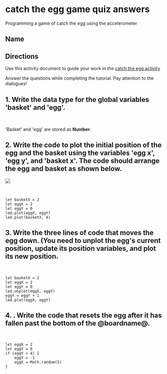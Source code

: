 # catch the egg game quiz answers

Programming a game of catch the egg using the accelerometer 

## Name

## Directions

Use this activity document to guide your work in the [catch the egg activity](/lessons/catch-the-egg-game/activity)

Answer the questions while completing the tutorial. Pay attention to the dialogues!

## 1. Write the data type for the global variables 'basket' and 'egg'.

<br/>

'Basket' and 'egg' are stored as **Number**.

## 2. Write the code to plot the initial position of the egg and the basket using the variables 'egg x', 'egg y', and 'basket x'. The code should arrange the egg and basket as shown below.

![](/static/mb/lessons/catch-the-egg-game-0.png)

<br/>

```blocks
let basketX = 2
let eggX = 2
let eggY = 0
led.plot(eggX, eggY)
led.plot(basketX, 4)
```

## 3. Write the three lines of code that moves the egg down. (You need to unplot the egg's current position, update its position variables, and plot its new position.

<br/>

```blocks
let basketX = 2
let eggX = 2
let eggY = 0
led.unplot(eggX, eggY)
eggY = eggY + 1
led.plot(eggX, eggY)
```

## 4. . Write the code that resets the egg after it has fallen past the bottom of the @boardname@.

<br/>

```blocks
let eggX = 2
let eggY = 0
if (eggY > 4) {
    eggY = -1
    eggX = Math.random(5)
}
```

